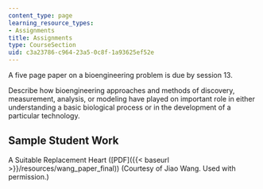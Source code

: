 ```yaml
---
content_type: page
learning_resource_types:
- Assignments
title: Assignments
type: CourseSection
uid: c3a23786-c964-23a5-0c8f-1a93625ef52e
---
```


A five page paper on a bioengineering problem is due by session 13.

Describe how bioengineering approaches and methods of discovery, measurement, analysis, or modeling have played on important role in either understanding a basic biological process or in the development of a particular technology.

Sample Student Work
-------------------

A Suitable Replacement Heart ([PDF]({{< baseurl >}}/resources/wang_paper_final)) (Courtesy of Jiao Wang. Used with permission.)